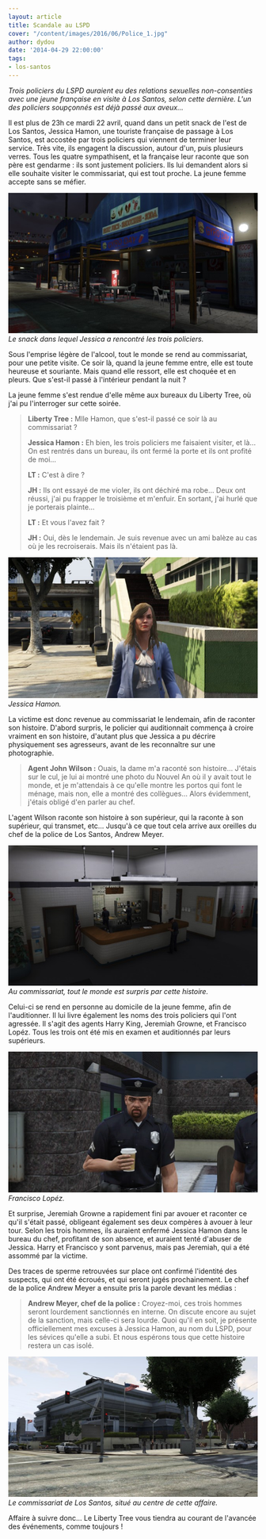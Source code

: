 ```yaml
---
layout: article
title: Scandale au LSPD
cover: "/content/images/2016/06/Police_1.jpg"
author: dydou
date: '2014-04-29 22:00:00'
tags:
- los-santos
---
```


_Trois policiers du LSPD auraient eu des relations sexuelles non-consenties avec une jeune française en visite à Los Santos, selon cette dernière. L'un des policiers soupçonnés est déjà passé aux aveux..._

Il est plus de 23h ce mardi 22 avril, quand dans un petit snack de l'est de Los Santos, Jessica Hamon, une touriste française de passage à Los Santos, est accostée par trois policiers qui viennent de terminer leur service. Très vite, ils engagent la discussion, autour d'un, puis plusieurs verres. Tous les quatre sympathisent, et la française leur raconte que son père est gendarme : ils sont justement policiers. Ils lui demandent alors si elle souhaite visiter le commissariat, qui est tout proche. La jeune femme accepte sans se méfier.

![Le snack dans lequel Jessica a rencontré les trois policiers.](/content/images/2016/06/Police7.jpg)
_Le snack dans lequel Jessica a rencontré les trois policiers._

Sous l'emprise légère de l'alcool, tout le monde se rend au commissariat, pour une petite visite. Ce soir là, quand la jeune femme entre, elle est toute heureuse et souriante. Mais quand elle ressort, elle est choquée et en pleurs. Que s'est-il passé à l'intérieur pendant la nuit ?

La jeune femme s'est rendue d'elle même aux bureaux du Liberty Tree, où j'ai pu l'interroger sur cette soirée.

> **Liberty Tree :** Mlle Hamon, que s'est-il passé ce soir là au commissariat ?
> 
> **Jessica Hamon :** Eh bien, les trois policiers me faisaient visiter, et là... On est rentrés dans un bureau, ils ont fermé la porte et ils ont profité de moi...
> 
> **LT :** C'est à dire ?
> 
> **JH :** Ils ont essayé de me violer, ils ont déchiré ma robe... Deux ont réussi, j'ai pu frapper le troisième et m'enfuir. En sortant, j'ai hurlé que je porterais plainte...
> 
> **LT :** Et vous l'avez fait ?
> 
> **JH :** Oui, dès le lendemain. Je suis revenue avec un ami balèze au cas où je les recroiserais. Mais ils n'étaient pas là.

![Jessica Hamon.](/content/images/2016/06/Police6.jpg)
_Jessica Hamon._

La victime est donc revenue au commissariat le lendemain, afin de raconter son histoire. D'abord surpris, le policier qui auditionnait commença à croire vraiment en son histoire, d'autant plus que Jessica a pu décrire physiquement ses agresseurs, avant de les reconnaître sur une photographie.

> **Agent John Wilson :** Ouais, la dame m'a raconté son histoire... J'étais sur le cul, je lui ai montré une photo du Nouvel An où il y avait tout le monde, et je m'attendais à ce qu'elle montre les portos qui font le ménage, mais non, elle a montré des collègues... Alors évidemment, j'étais obligé d'en parler au chef.

L'agent Wilson raconte son histoire à son supérieur, qui la raconte à son supérieur, qui transmet, etc... Jusqu'à ce que tout cela arrive aux oreilles du chef de la police de Los Santos, Andrew Meyer.

![Au commissariat, tout le monde est surpris par cette histoire.](/content/images/2016/06/Police3.jpg)
_Au commissariat, tout le monde est surpris par cette histoire._

Celui-ci se rend en personne au domicile de la jeune femme, afin de l'auditionner. Il lui livre également les noms des trois policiers qui l'ont agressée. Il s'agit des agents Harry King, Jeremiah Growne, et Francisco Lopéz. Tous les trois ont été mis en examen et auditionnés par leurs supérieurs.

![Francisco Lopéz.](/content/images/2016/06/Police8.jpg)
_Francisco Lopéz._

Et surprise, Jeremiah Growne a rapidement fini par avouer et raconter ce qu'il s'était passé, obligeant également ses deux compères à avouer à leur tour. Selon les trois hommes, ils auraient enfermé Jessica Hamon dans le bureau du chef, profitant de son absence, et auraient tenté d'abuser de Jessica. Harry et Francisco y sont parvenus, mais pas Jeremiah, qui a été assommé par la victime.

Des traces de sperme retrouvées sur place ont confirmé l'identité des suspects, qui ont été écroués, et qui seront jugés prochainement. Le chef de la police Andrew Meyer a ensuite pris la parole devant les médias :

> **Andrew Meyer, chef de la police :** Croyez-moi, ces trois hommes seront lourdement sanctionnés en interne. On discute encore au sujet de la sanction, mais celle-ci sera lourde. Quoi qu'il en soit, je présente officiellement mes excuses à Jessica Hamon, au nom du LSPD, pour les sévices qu'elle a subi. Et nous espérons tous que cette histoire restera un cas isolé.

![Le commissariat de Los Santos, situé au centre de cette affaire.](/content/images/2016/06/Police_2.jpg)
_Le commissariat de Los Santos, situé au centre de cette affaire._

Affaire à suivre donc... Le Liberty Tree vous tiendra au courant de l'avancée des événements, comme toujours !